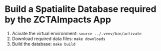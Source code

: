# Build a Spatialite Database required by the ZCTAImpacts App

1. Acivate the virtual environment: `source ../.venv/bin/activate`
2. Download required data files: `make downloads`
2. Build the database: `make build`

